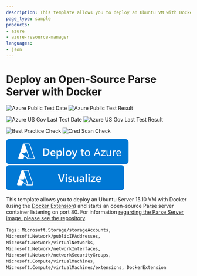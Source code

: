```yaml
---
description: This template allows you to deploy an Ubuntu VM with Docker installed (using the Docker Extension) and an Open Source Parse Server container created and configured to replace the (now sunset) Parse service.
page_type: sample
products:
- azure
- azure-resource-manager
languages:
- json
---
```

# Deploy an Open-Source Parse Server with Docker

![Azure Public Test Date](https://azurequickstartsservice.blob.core.windows.net/badges/application-workloads/parse/docker-parse/PublicLastTestDate.svg)
![Azure Public Test Result](https://azurequickstartsservice.blob.core.windows.net/badges/application-workloads/parse/docker-parse/PublicDeployment.svg)

![Azure US Gov Last Test Date](https://azurequickstartsservice.blob.core.windows.net/badges/application-workloads/parse/docker-parse/FairfaxLastTestDate.svg)
![Azure US Gov Last Test Result](https://azurequickstartsservice.blob.core.windows.net/badges/application-workloads/parse/docker-parse/FairfaxDeployment.svg)

![Best Practice Check](https://azurequickstartsservice.blob.core.windows.net/badges/application-workloads/parse/docker-parse/BestPracticeResult.svg)
![Cred Scan Check](https://azurequickstartsservice.blob.core.windows.net/badges/application-workloads/parse/docker-parse/CredScanResult.svg)

[![Deploy To Azure](https://raw.githubusercontent.com/Azure/azure-quickstart-templates/master/1-CONTRIBUTION-GUIDE/images/deploytoazure.svg?sanitize=true)](https://portal.azure.com/#create/Microsoft.Template/uri/https%3A%2F%2Fraw.githubusercontent.com%2FAzure%2Fazure-quickstart-templates%2Fmaster%2Fapplication-workloads%2Fparse%2Fdocker-parse%2Fazuredeploy.json)  [![Visualize](https://raw.githubusercontent.com/Azure/azure-quickstart-templates/master/1-CONTRIBUTION-GUIDE/images/visualizebutton.svg?sanitize=true)](http://armviz.io/#/?load=https%3A%2F%2Fraw.githubusercontent.com%2FAzure%2Fazure-quickstart-templates%2Fmaster%2Fapplication-workloads%2Fparse%2Fdocker-parse%2Fazuredeploy.json)
	

This template allows you to deploy an Ubuntu Server 15.10 VM with Docker (using the [Docker Extension](https://github.com/Azure/azure-docker-extension))
and starts an open-source Parse server container listening on port 80. For information [regarding the Parse Server image, please see the repository](https://github.com/felixrieseberg/parse-docker).

`Tags: Microsoft.Storage/storageAccounts, Microsoft.Network/publicIPAddresses, Microsoft.Network/virtualNetworks, Microsoft.Network/networkInterfaces, Microsoft.Network/networkSecurityGroups, Microsoft.Compute/virtualMachines, Microsoft.Compute/virtualMachines/extensions, DockerExtension`
